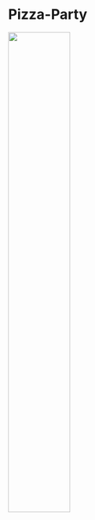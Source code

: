 # Pizza-Party
<img src="https://github.com/MercyKiongera/Pizza-Party/blob/main/Images/filename.jpg" width=50% height=50%>
